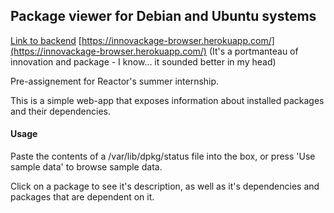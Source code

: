 ## Package viewer for Debian and Ubuntu systems

[Link to backend](https://github.com/julkku/package-analysis-backend)
[https://innovackage-browser.herokuapp.com/](https://innovackage-browser.herokuapp.com/) (It's a portmanteau of innovation and package - I know... it sounded better in my head)

Pre-assignement for Reactor's summer internship. 

This is a simple web-app that exposes information about installed packages and their dependencies. 

#### Usage

Paste the contents of a /var/lib/dpkg/status file into the box, or press 'Use sample data' to browse sample data. 

Click on a package to see it's description, as well as it's dependencies and packages that are dependent on it. 